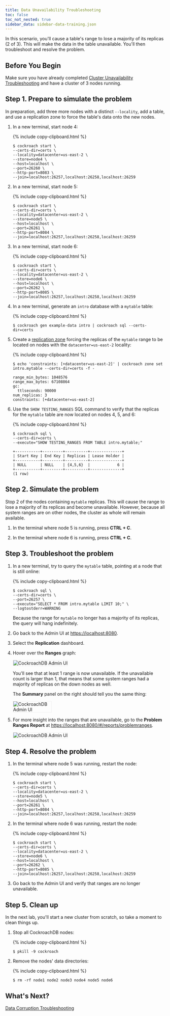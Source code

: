 ```yaml
---
title: Data Unavailability Troubleshooting
toc: false
toc_not_nested: true
sidebar_data: sidebar-data-training.json
---
```


In this scenario, you'll cause a table's range to lose a majority of its replicas (2 of 3). This will make the data in the table unavailable. You'll then troubleshoot and resolve the problem.

<style>
  #toc ul:before {
    content: "Hands-on Lab"
  }
</style>
<div id="toc"></div>

## Before You Begin

Make sure you have already completed [Cluster Unavailability Troubleshooting](cluster-unavailability-troubleshooting.html) and have a cluster of 3 nodes running.

## Step 1. Prepare to simulate the problem

In preparation, add three more nodes with a distinct `--locality`, add a table, and use a replication zone to force the table's data onto the new nodes.

1. In a new terminal, start node 4:

    {% include copy-clipboard.html %}
    ~~~ shell
    $ cockroach start \
    --certs-dir=certs \
    --locality=datacenter=us-east-2 \
    --store=node4 \
    --host=localhost \
    --port=26260 \
    --http-port=8083 \
    --join=localhost:26257,localhost:26258,localhost:26259
    ~~~~

2. In a new terminal, start node 5:

    {% include copy-clipboard.html %}
    ~~~ shell
    $ cockroach start \
    --certs-dir=certs \
    --locality=datacenter=us-east-2 \
    --store=node5 \
    --host=localhost \
    --port=26261 \
    --http-port=8084 \
    --join=localhost:26257,localhost:26258,localhost:26259
    ~~~

3. In a new terminal, start node 6:

    {% include copy-clipboard.html %}
    ~~~ shell
    $ cockroach start \
    --certs-dir=certs \
    --locality=datacenter=us-east-2 \
    --store=node6 \
    --host=localhost \
    --port=26262 \
    --http-port=8085 \
    --join=localhost:26257,localhost:26258,localhost:26259
    ~~~

4. In a new terminal, generate an `intro` database with a `mytable` table:

    {% include copy-clipboard.html %}
    ~~~ shell
    $ cockroach gen example-data intro | cockroach sql --certs-dir=certs
    ~~~

5. Create a [replication zone](../v1.1/configure-replication-zones.html) forcing the replicas of the `mytable` range to be located on nodes with the `datacenter=us-east-2` locality:

    {% include copy-clipboard.html %}
    ~~~ shell
    $ echo 'constraints: [+datacenter=us-east-2]' | cockroach zone set intro.mytable --certs-dir=certs -f -
    ~~~

    ~~~
    range_min_bytes: 1048576
    range_max_bytes: 67108864
    gc:
      ttlseconds: 90000
    num_replicas: 3
    constraints: [+datacenter=us-east-2]
    ~~~

6. Use the `SHOW TESTING_RANGES` SQL command to verify that the replicas for the `mytable` table are now located on nodes 4, 5, and 6:

    {% include copy-clipboard.html %}
    ~~~ shell
    $ cockroach sql \
    --certs-dir=certs \
    --execute="SHOW TESTING_RANGES FROM TABLE intro.mytable;"
    ~~~

    ~~~
    +-----------+---------+----------+--------------+
    | Start Key | End Key | Replicas | Lease Holder |
    +-----------+---------+----------+--------------+
    | NULL      | NULL    | {4,5,6}  |            6 |
    +-----------+---------+----------+--------------+
    (1 row)
    ~~~

## Step 2. Simulate the problem

Stop 2 of the nodes containing `mytable` replicas. This will cause the range to lose a majority of its replicas and become unavailable. However, because all system ranges are on other nodes, the cluster as whole will remain available.

1. In the terminal where node 5 is running, press **CTRL + C**.

2. In the terminal where node 6 is running, press **CTRL + C**.

## Step 3. Troubleshoot the problem

1. In a new terminal, try to query the `mytable` table, pointing at a node that is still online:

    {% include copy-clipboard.html %}
    ~~~ shell
    $ cockroach sql \
    --certs-dir=certs \
    --port=26257 \
    --execute="SELECT * FROM intro.mytable LIMIT 10;" \
    --logtostderr=WARNING
    ~~~

    Because the range for `mytable` no longer has a majority of its replicas, the query will hang indefinitely.

2. Go back to the Admin UI at <a href="https://localhost:8080" data-proofer-ignore>https://localhost:8080</a>.

3. Select the **Replication** dashboard.

4. Hover over the **Ranges** graph:

    <img src="{{ 'images/training-14.png' | relative_url }}" alt="CockroachDB Admin UI" style="border:1px solid #eee;max-width:100%" />

    You'll see that at least 1 range is now unavailable. If the unavailable count is larger than 1, that means that some system ranges had a majority of replicas on the down nodes as well.

    The **Summary** panel on the right should tell you the same thing:

    <img src="{{ 'images/training-15.png' | relative_url }}" alt="CockroachDB Admin UI" style="border:1px solid #eee;max-width:25%" />

5. For more insight into the ranges that are unavailable, go to the **Problem Ranges Report** at <a href="https://localhost:8080/#/reports/problemranges" data-proofer-ignore>https://localhost:8080/#/reports/problemranges</a>.

    <img src="{{ 'images/training-16.png' | relative_url }}" alt="CockroachDB Admin UI" style="border:1px solid #eee;max-width:100%" />

## Step 4. Resolve the problem

1. In the terminal where node 5 was running, restart the node:

    {% include copy-clipboard.html %}
    ~~~ shell
    $ cockroach start \
    --certs-dir=certs \
    --locality=datacenter=us-east-2 \
    --store=node5 \
    --host=localhost \
    --port=26261 \
    --http-port=8084 \
    --join=localhost:26257,localhost:26258,localhost:26259
    ~~~

2. In the terminal where node 6 was running, restart the node:

    {% include copy-clipboard.html %}
    ~~~ shell
    $ cockroach start \
    --certs-dir=certs \
    --locality=datacenter=us-east-2 \
    --store=node6 \
    --host=localhost \
    --port=26262 \
    --http-port=8085 \
    --join=localhost:26257,localhost:26258,localhost:26259
    ~~~

3. Go back to the Admin UI and verify that ranges are no longer unavailable.

## Step 5. Clean up

In the next lab, you'll start a new cluster from scratch, so take a moment to clean things up.

1. Stop all CockroachDB nodes:

    {% include copy-clipboard.html %}
    ~~~ shell
    $ pkill -9 cockroach
    ~~~

2. Remove the nodes' data directories:

    {% include copy-clipboard.html %}
    ~~~ shell
    $ rm -rf node1 node2 node3 node4 node5 node6
    ~~~

## What's Next?

[Data Corruption Troubleshooting](data-corruption-troubleshooting.html)
